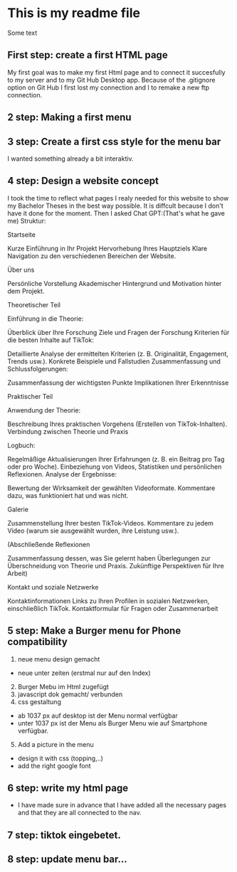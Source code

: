 # This is my readme file
Some text

## First step: create a first HTML page
My first goal was to make my first Html page and to connect it succesfully to my server and to my Git Hub Desktop app.
Because of the .gitignore option on Git Hub I first lost my connection and I to remake a new ftp connection.
## 2 step: Making a first menu 
## 3 step: Create a first css style for the menu bar
I wanted something already a bit interaktiv.
## 4 step: Design a website concept
I took the time to reflect what pages I realy needed for this website to show my Bachelor Theses in the best way possible. It is diffcult because I don't have it done for the moment. 
Then I asked Chat GPT:(That's what he gave me)
Struktur:

Startseite

Kurze Einführung in Ihr Projekt
Hervorhebung Ihres Hauptziels
Klare Navigation zu den verschiedenen Bereichen der Website.

Über uns

Persönliche Vorstellung
Akademischer Hintergrund und Motivation hinter dem Projekt.

Theoretischer Teil

Einführung in die Theorie:

Überblick über Ihre Forschung
Ziele und Fragen der Forschung
Kriterien für die besten Inhalte auf TikTok:

Detaillierte Analyse der ermittelten Kriterien (z. B. Originalität, Engagement, Trends usw.).
Konkrete Beispiele und Fallstudien
Zusammenfassung und Schlussfolgerungen:

Zusammenfassung der wichtigsten Punkte
Implikationen Ihrer Erkenntnisse

Praktischer Teil

Anwendung der Theorie:

Beschreibung Ihres praktischen Vorgehens (Erstellen von TikTok-Inhalten).
Verbindung zwischen Theorie und Praxis

Logbuch:

Regelmäßige Aktualisierungen Ihrer Erfahrungen (z. B. ein Beitrag pro Tag oder pro Woche).
Einbeziehung von Videos, Statistiken und persönlichen Reflexionen.
Analyse der Ergebnisse:

Bewertung der Wirksamkeit der gewählten Videoformate.
Kommentare dazu, was funktioniert hat und was nicht.

Galerie

Zusammenstellung Ihrer besten TikTok-Videos.
Kommentare zu jedem Video (warum sie ausgewählt wurden, ihre Leistung usw.).

(Abschließende Reflexionen

Zusammenfassung dessen, was Sie gelernt haben
Überlegungen zur Überschneidung von Theorie und Praxis.
Zukünftige Perspektiven für Ihre Arbeit)


Kontakt und soziale Netzwerke

Kontaktinformationen
Links zu Ihren Profilen in sozialen Netzwerken, einschließlich TikTok.
Kontaktformular für Fragen oder Zusammenarbeit

## 5 step: Make a Burger menu for Phone compatibility
1) neue menu design gemacht
- neue unter zeiten (erstmal nur auf den Index)
2) Burger Mebu im Html zugefügt
3) javascript dok gemacht/ verbunden
4) css gestaltung
- ab 1037 px auf desktop ist der Menu normal verfügbar
- unter 1037 px ist der Menu als Burger Menu wie auf Smartphone verfügbar.
5) Add a picture in the menu
- design it with css (topping,..)
- add the right google font

## 6 step: write my html page
- I have made sure in advance that I have added all the necessary pages and that they are all connected to the nav.
## 7 step: tiktok eingebetet.
## 8 step: update menu bar...